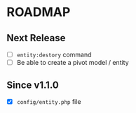 # ROADMAP

## Next Release
- [ ] `entity:destory` command
- [ ] Be able to create a pivot model / entity

## Since v1.1.0
- [x] `config/entity.php` file
